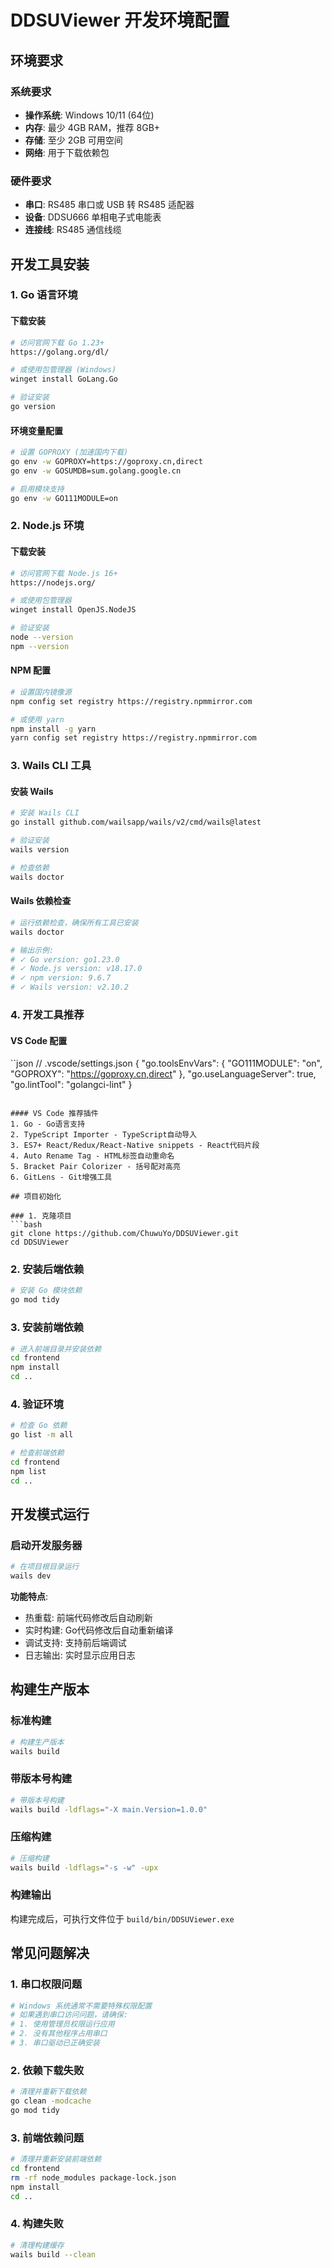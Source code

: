 # DDSUViewer 开发环境配置

## 环境要求

### 系统要求
- **操作系统**: Windows 10/11 (64位)
- **内存**: 最少 4GB RAM，推荐 8GB+
- **存储**: 至少 2GB 可用空间
- **网络**: 用于下载依赖包

### 硬件要求
- **串口**: RS485 串口或 USB 转 RS485 适配器
- **设备**: DDSU666 单相电子式电能表
- **连接线**: RS485 通信线缆

## 开发工具安装

### 1. Go 语言环境

#### 下载安装
```bash
# 访问官网下载 Go 1.23+
https://golang.org/dl/

# 或使用包管理器 (Windows)
winget install GoLang.Go

# 验证安装
go version
```

#### 环境变量配置
```bash
# 设置 GOPROXY (加速国内下载)
go env -w GOPROXY=https://goproxy.cn,direct
go env -w GOSUMDB=sum.golang.google.cn

# 启用模块支持
go env -w GO111MODULE=on
```

### 2. Node.js 环境

#### 下载安装
```bash
# 访问官网下载 Node.js 16+
https://nodejs.org/

# 或使用包管理器
winget install OpenJS.NodeJS

# 验证安装
node --version
npm --version
```

#### NPM 配置
```bash
# 设置国内镜像源
npm config set registry https://registry.npmmirror.com

# 或使用 yarn
npm install -g yarn
yarn config set registry https://registry.npmmirror.com
```

### 3. Wails CLI 工具

#### 安装 Wails
```bash
# 安装 Wails CLI
go install github.com/wailsapp/wails/v2/cmd/wails@latest

# 验证安装
wails version

# 检查依赖
wails doctor
```

#### Wails 依赖检查
```bash
# 运行依赖检查，确保所有工具已安装
wails doctor

# 输出示例:
# ✓ Go version: go1.23.0
# ✓ Node.js version: v18.17.0
# ✓ npm version: 9.6.7
# ✓ Wails version: v2.10.2
```

### 4. 开发工具推荐

#### VS Code 配置
``json
// .vscode/settings.json
{
  "go.toolsEnvVars": {
    "GO111MODULE": "on",
    "GOPROXY": "https://goproxy.cn,direct"
  },
  "go.useLanguageServer": true,
  "go.lintTool": "golangci-lint"
}
```

#### VS Code 推荐插件
1. Go - Go语言支持
2. TypeScript Importer - TypeScript自动导入
3. ES7+ React/Redux/React-Native snippets - React代码片段
4. Auto Rename Tag - HTML标签自动重命名
5. Bracket Pair Colorizer - 括号配对高亮
6. GitLens - Git增强工具

## 项目初始化

### 1. 克隆项目
```bash
git clone https://github.com/ChuwuYo/DDSUViewer.git
cd DDSUViewer
```

### 2. 安装后端依赖
```bash
# 安装 Go 模块依赖
go mod tidy
```

### 3. 安装前端依赖
```bash
# 进入前端目录并安装依赖
cd frontend
npm install
cd ..
```

### 4. 验证环境
```bash
# 检查 Go 依赖
go list -m all

# 检查前端依赖
cd frontend
npm list
cd ..
```

## 开发模式运行

### 启动开发服务器
```bash
# 在项目根目录运行
wails dev
```

**功能特点**:
- 热重载: 前端代码修改后自动刷新
- 实时构建: Go代码修改后自动重新编译
- 调试支持: 支持前后端调试
- 日志输出: 实时显示应用日志

## 构建生产版本

### 标准构建
```bash
# 构建生产版本
wails build
```

### 带版本号构建
```bash
# 带版本号构建
wails build -ldflags="-X main.Version=1.0.0"
```

### 压缩构建
```bash
# 压缩构建
wails build -ldflags="-s -w" -upx
```

### 构建输出
构建完成后，可执行文件位于 `build/bin/DDSUViewer.exe`

## 常见问题解决

### 1. 串口权限问题
```bash
# Windows 系统通常不需要特殊权限配置
# 如果遇到串口访问问题，请确保:
# 1. 使用管理员权限运行应用
# 2. 没有其他程序占用串口
# 3. 串口驱动已正确安装
```

### 2. 依赖下载失败
```bash
# 清理并重新下载依赖
go clean -modcache
go mod tidy
```

### 3. 前端依赖问题
```bash
# 清理并重新安装前端依赖
cd frontend
rm -rf node_modules package-lock.json
npm install
cd ..
```

### 4. 构建失败
```bash
# 清理构建缓存
wails build --clean
```
